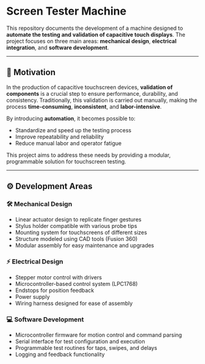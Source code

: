 # Screen Tester Machine

This repository documents the development of a machine designed to **automate the testing and validation of capacitive touch displays**. The project focuses on three main areas: **mechanical design**, **electrical integration**, and **software development**. 

---

## 🧠 Motivation

In the production of capacitive touchscreen devices, **validation of components** is a crucial step to ensure performance, durability, and consistency. Traditionally, this validation is carried out manually, making the process **time-consuming**, **inconsistent**, and **labor-intensive**.

By introducing **automation**, it becomes possible to:
- Standardize and speed up the testing process
- Improve repeatability and reliability
- Reduce manual labor and operator fatigue

This project aims to address these needs by providing a modular, programmable solution for touchscreen testing.

---

## ⚙️ Development Areas

### 🛠️ Mechanical Design

- Linear actuator design to replicate finger gestures
- Stylus holder compatible with various probe tips
- Mounting system for touchscreens of different sizes
- Structure modeled using CAD tools (Fusion 360)
- Modular assembly for easy maintenance and upgrades

### ⚡ Electrical Design

- Stepper motor control with drivers
- Microcontroller-based control system (LPC1768)
- Endstops for position feedback
- Power supply
- Wiring harness designed for ease of assembly

### 💻 Software Development

- Microcontroller firmware for motion control and command parsing
- Serial interface for test configuration and execution
- Programmable test routines for taps, swipes, and delays
- Logging and feedback functionality




